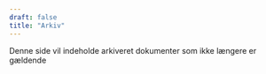 ```yaml
---
draft: false
title: "Arkiv"
---
```


Denne side vil indeholde arkiveret dokumenter som ikke længere er gældende
